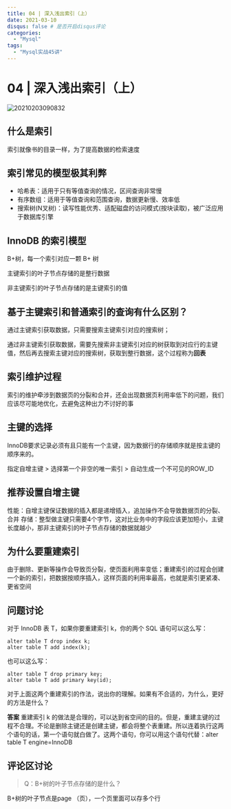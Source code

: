 ```yaml
---
title: 04 | 深入浅出索引（上）
date: 2021-03-10
disqus: false # 是否开启disqus评论
categories:
  - "Mysql"
tags:
  - "Mysql实战45讲"
---
```


<!--more-->

# 04 | 深入浅出索引（上）

![20210203090832](http://pic.zero-tt.fun/note/20210203090832.png)

## 什么是索引
索引就像书的目录一样，为了提高数据的检索速度

## 索引常见的模型极其利弊
* 哈希表：适用于只有等值查询的情况，区间查询非常慢
* 有序数组：适用于等值查询和范围查询，数据更新慢、效率低
* 搜索树(N叉树)：读写性能优秀、适配磁盘的访问模式(按块读取)，被广泛应用于数据库引擎

## InnoDB 的索引模型
B+树，每一个索引对应一颗 B+ 树

主键索引的叶子节点存储的是整行数据

非主键索引的叶子节点存储的是主键索引的值
## 基于主键索引和普通索引的查询有什么区别？
通过主键索引获取数据，只需要搜索主键索引对应的搜索树；

通过非主键索引获取数据，需要先搜索非主键索引对应的树获取到对应行的主键值，然后再去搜索主键对应的搜索树，获取到整行数据，这个过程称为**回表**

## 索引维护过程
索引的维护牵涉到数据页的分裂和合并，还会出现数据页利用率低下的问题，我们应该尽可能地优化，去避免这种出力不讨好的事

## 主键的选择
InnoDB要求记录必须有且只能有一个主键，因为数据行的存储顺序就是按主键的顺序来的。

指定自增主键 > 选择第一个非空的唯一索引 > 自动生成一个不可见的ROW_ID

## 推荐设置自增主键

性能：自增主键保证数据的插入都是递增插入，追加操作不会导致数据页的分裂、合并
存储：整型做主键只需要4个字节，这对比业务中的字段应该更加短小，主键长度越小，那非主键索引的叶子节点存储的数据就越少

## 为什么要重建索引
由于删除、更新等操作会导致页分裂，使页面利用率变低；重建索引的过程会创建一个新的索引，把数据按顺序插入，这样页面的利用率最高，也就是索引更紧凑、更省空间

## 问题讨论
对于 InnoDB 表 T，如果你要重建索引 k，你的两个 SQL 语句可以这么写：
```
alter table T drop index k;
alter table T add index(k);
```
也可以这么写：
```
alter table T drop primary key;
alter table T add primary key(id);
```
对于上面这两个重建索引的作法，说出你的理解。如果有不合适的，为什么，更好的方法是什么？

**答案**
重建索引 k 的做法是合理的，可以达到省空间的目的。但是，重建主键的过程不合理。不论是删除主键还是创建主键，都会将整个表重建。所以连着执行这两个语句的话，第一个语句就白做了。这两个语句，你可以用这个语句代替：alter table T engine=InnoDB

## 评论区讨论

>Q：B+树的叶子节点存储的是什么？

B+树的叶子节点是page （页），一个页里面可以存多个行
